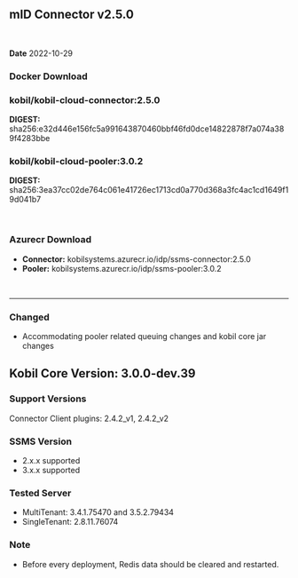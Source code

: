 ## mID Connector v2.5.0

<br/>

**Date** 2022-10-29

### **Docker Download**

### kobil/kobil-cloud-connector:2.5.0
**DIGEST:** sha256:e32d446e156fc5a991643870460bbf46fd0dce14822878f7a074a389f4283bbe
### kobil/kobil-cloud-pooler:3.0.2
**DIGEST:** sha256:3ea37cc02de764c061e41726ec1713cd0a770d368a3fc4ac1cd1649f19d041b7

<br/>

### **Azurecr Download**
- **Connector:** kobilsystems.azurecr.io/idp/ssms-connector:2.5.0  
- **Pooler:** kobilsystems.azurecr.io/idp/ssms-pooler:3.0.2
<br/>

------------------------------------
 
### Changed 
* Accommodating pooler related queuing changes and kobil core jar changes


## Kobil Core Version: 3.0.0-dev.39

### Support Versions
Connector Client plugins: 2.4.2_v1, 2.4.2_v2 
 
### SSMS Version 
* 2.x.x supported 
* 3.x.x supported 

### Tested Server 
* MultiTenant: 3.4.1.75470 and 3.5.2.79434 
* SingleTenant: 2.8.11.76074 

### Note
* Before every deployment, Redis data should be cleared and restarted. 
